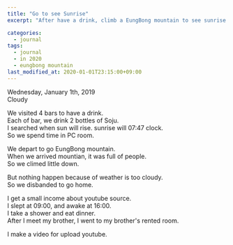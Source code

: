 ```yaml
---
title: "Go to see Sunrise"
excerpt: "After have a drink, climb a EungBong mountain to see sunrise."

categories:
  - journal
tags:
  - journal
  - in 2020
  - eungbong mountain
last_modified_at: 2020-01-01T23:15:00+09:00
---
```

Wednesday, January 1th, 2019  
Cloudy

We visited 4 bars to have a drink.  
Each of bar, we drink 2 bottles of Soju.  
I searched when sun will rise. sunrise will 07:47 clock.  
So we spend time in PC room.  

We depart to go EungBong mountain.  
When we arrived mountian, it was full of people.  
So we climed little down.  

But nothing happen because of weather is too cloudy.  
So we disbanded to go home.  

I get a small income about youtube source.  
I slept at 09:00, and awake at 16:00.  
I take a shower and eat dinner.  
After I meet my brother, I went to my brother's rented room.  

I make a video for upload youtube.  


